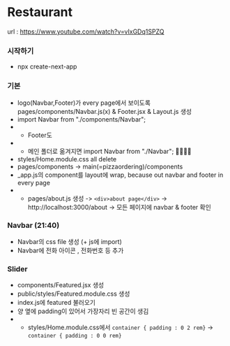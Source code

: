 # Restaurant

url : https://www.youtube.com/watch?v=vIxGDq1SPZQ

### 시작하기
- npx create-next-app

### 기본
- logo(Navbar,Footer)가 every page에서 보이도록 pages/components/Navbar.js(x) & Footer.jsx & Layout.js 생성
- import Navbar from "./components/Navbar"; 
- + Footer도
- + 메인 폴더로 옮겨지면 import Navbar from "./Navbar"; 🚬🚬🚬🚬
- styles/Home.module.css all delete
- pages/components -> main(=pizzaordering)/components 
- _app.js의 component를 layout에 wrap, because out navbar and footer in every page
- + pages/about.js 생성 -> ``` <div>about page</div> ``` -> http://localhost:3000/about -> 모든 페이지에 navbar & footer 확인

### Navbar (21:40)
- Navbar의 css file 생성 (+ js에 import)
- Navbar에 전화 아이콘 , 전화번호 등 추가

### Slider
- components/Featured.jsx 생성
- public/styles/Featured.module.css 생성
- index.js에 featured 불러오기
- 양 옆에 padding이 있어서 가장자리 빈 공간이 생김
- + styles/Home.module.css에서 ```container { padding : 0 2 rem}``` -> ```container { padding : 0 0 rem}``` 

